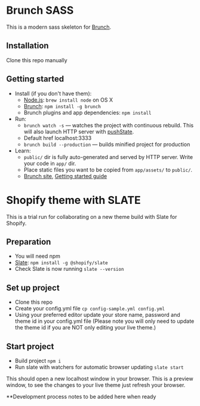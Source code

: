 # Brunch SASS

This is a modern sass skeleton for [Brunch](http://brunch.io).

## Installation

Clone this repo manually

## Getting started

* Install (if you don't have them):
    * [Node.js](http://nodejs.org): `brew install node` on OS X
    * [Brunch](http://brunch.io): `npm install -g brunch`
    * Brunch plugins and app dependencies: `npm install`
* Run:
    * `brunch watch -s` — watches the project with continuous rebuild. This will also launch HTTP server with [pushState](https://developer.mozilla.org/en-US/docs/Web/Guide/API/DOM/Manipulating_the_browser_history).
    * Default href localhost:3333
    * `brunch build --production` — builds minified project for production
* Learn:
    * `public/` dir is fully auto-generated and served by HTTP server.  Write your code in `app/` dir.
    * Place static files you want to be copied from `app/assets/` to `public/`.
    * [Brunch site](http://brunch.io), [Getting started guide](https://github.com/brunch/brunch-guide#readme)


# Shopify theme with SLATE

This is a trial run for collaborating on a new theme build with Slate for Shopify.

## Preparation

* You will need npm    
* [Slate](https://www.npmjs.com/package/@shopify/slate): `npm install -g @shopify/slate`
* Check Slate is now running `slate --version`


## Set up project

* Clone this repo
* Create your config.yml file `cp config-sample.yml config.yml`
* Using your preferred editor update your store name, password and theme id in your config.yml file
  (Please note you will only need to update the theme id if you are NOT only editing your live theme.)


## Start project

* Build project `npm i`
* Run slate with watchers for automatic browser updating `slate start`

This should open a new localhost window in your browser. This is a preview window, to see the changes to your live theme just refresh your browser.


**Development process notes to be added here when ready

